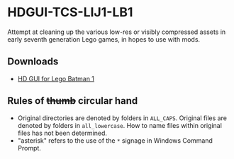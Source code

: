 # HDGUI-TCS-LIJ1-LB1
Attempt at cleaning up the various low-res or visibly compressed assets in early seventh generation Lego games, in hopes to use with mods.

## Downloads
* [HD GUI for Lego Batman 1](https://gamebanana.com/guis/35475)

## Rules of ~~thumb~~ circular hand
* Original directories are denoted by folders in `ALL_CAPS`. Original files are denoted by folders in `all_lowercase`. How to name files within original files has not been determined.
* "asterisk" refers to the use of the `*` signage in Windows Command Prompt.
